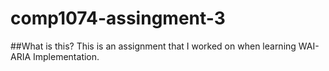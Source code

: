 # comp1074-assingment-3
##What is this?
This is an assignment that I worked on when learning WAI-ARIA Implementation.
